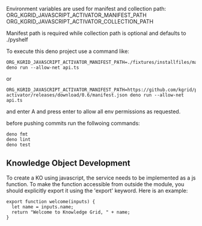 Environment variables are used for manifest and collection path:
ORG_KGRID_JAVASCRIPT_ACTIVATOR_MANIFEST_PATH
ORG_KGRID_JAVASCRIPT_ACTIVATOR_COLLECTION_PATH

Manifest path is required while collection path is optional and defaults to
./pyshelf

To execute this deno project use a command like:

```
ORG_KGRID_JAVASCRIPT_ACTIVATOR_MANIFEST_PATH=./fixtures/installfiles/manifest.json deno run --allow-net api.ts
```

or

```
ORG_KGRID_JAVASCRIPT_ACTIVATOR_MANIFEST_PATH=https://github.com/kgrid/python-activator/releases/download/0.6/manifest.json deno run --allow-net api.ts
```

and enter A and press enter to allow all env permissions as requested.

<!-- A commanline may later use something like the following to run the startup function in mamnifest
```
ORG_KGRID_JAVASCRIPT_ACTIVATOR_MANIFEST_PATH=https://github.com/kgrid/python-activator/releases/download/0.6/manifest.json deno run -A manifest.ts
``` -->

before pushing commits run the follwoing commands:

```
deno fmt
deno lint
deno test
```

## Knowledge Object Development

To create a KO using javascript, the service needs to be implemented as a js
function. To make the function accessible from outside the module, you should
explicitly export it using the 'export' keyword. Here is an example:

```
export function welcome(inputs) {
  let name = inputs.name;
  return "Welcome to Knowledge Grid, " + name;
}
```
